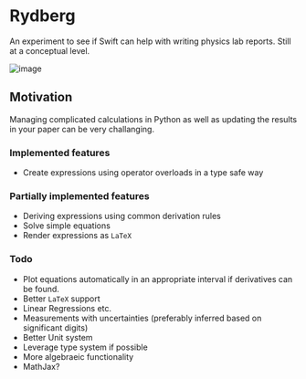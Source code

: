 # Rydberg
An experiment to see if Swift can help with writing physics lab reports. Still at a conceptual level.

![image](http://i.imgur.com/1PqicpT.jpg)

## Motivation
Managing complicated calculations in Python as well as updating the results in your paper can be very challanging.

### Implemented features
- Create expressions using operator overloads in a type safe way

### Partially implemented features
- Deriving expressions using common derivation rules
- Solve simple equations
- Render expressions as `LaTeX`

### Todo
- Plot equations automatically in an appropriate interval if derivatives can be found.
- Better `LaTeX` support
- Linear Regressions etc.
- Measurements with uncertainties (preferably inferred based on significant digits)
- Better Unit system
- Leverage type system if possible
- More algebraeic functionality
- MathJax?
